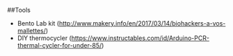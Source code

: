 ##Tools
* Bento Lab kit (http://www.makery.info/en/2017/03/14/biohackers-a-vos-mallettes/)
* DIY thermocycler (https://www.instructables.com/id/Arduino-PCR-thermal-cycler-for-under-85/)
